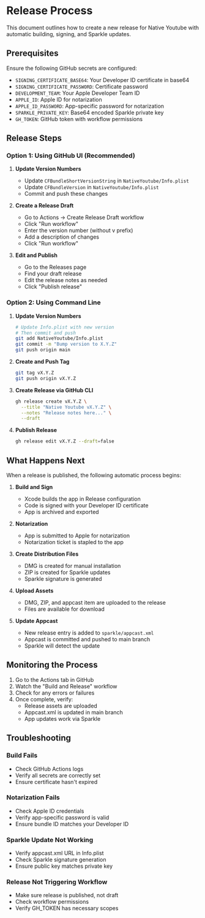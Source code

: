 # Release Process

This document outlines how to create a new release for Native Youtube with automatic building, signing, and Sparkle updates.

## Prerequisites

Ensure the following GitHub secrets are configured:
- `SIGNING_CERTIFICATE_BASE64`: Your Developer ID certificate in base64
- `SIGNING_CERTIFICATE_PASSWORD`: Certificate password
- `DEVELOPMENT_TEAM`: Your Apple Developer Team ID
- `APPLE_ID`: Apple ID for notarization
- `APPLE_ID_PASSWORD`: App-specific password for notarization
- `SPARKLE_PRIVATE_KEY`: Base64 encoded Sparkle private key
- `GH_TOKEN`: GitHub token with workflow permissions

## Release Steps

### Option 1: Using GitHub UI (Recommended)

1. **Update Version Numbers**
   - Update `CFBundleShortVersionString` in `NativeYoutube/Info.plist`
   - Update `CFBundleVersion` in `NativeYoutube/Info.plist`
   - Commit and push these changes

2. **Create a Release Draft**
   - Go to Actions → Create Release Draft workflow
   - Click "Run workflow"
   - Enter the version number (without v prefix)
   - Add a description of changes
   - Click "Run workflow"

3. **Edit and Publish**
   - Go to the Releases page
   - Find your draft release
   - Edit the release notes as needed
   - Click "Publish release"

### Option 2: Using Command Line

1. **Update Version Numbers**
   ```bash
   # Update Info.plist with new version
   # Then commit and push
   git add NativeYoutube/Info.plist
   git commit -m "Bump version to X.Y.Z"
   git push origin main
   ```

2. **Create and Push Tag**
   ```bash
   git tag vX.Y.Z
   git push origin vX.Y.Z
   ```

3. **Create Release via GitHub CLI**
   ```bash
   gh release create vX.Y.Z \
     --title "Native Youtube vX.Y.Z" \
     --notes "Release notes here..." \
     --draft
   ```

4. **Publish Release**
   ```bash
   gh release edit vX.Y.Z --draft=false
   ```

## What Happens Next

When a release is published, the following automatic process begins:

1. **Build and Sign**
   - Xcode builds the app in Release configuration
   - Code is signed with your Developer ID certificate
   - App is archived and exported

2. **Notarization**
   - App is submitted to Apple for notarization
   - Notarization ticket is stapled to the app

3. **Create Distribution Files**
   - DMG is created for manual installation
   - ZIP is created for Sparkle updates
   - Sparkle signature is generated

4. **Upload Assets**
   - DMG, ZIP, and appcast item are uploaded to the release
   - Files are available for download

5. **Update Appcast**
   - New release entry is added to `sparkle/appcast.xml`
   - Appcast is committed and pushed to main branch
   - Sparkle will detect the update

## Monitoring the Process

1. Go to the Actions tab in GitHub
2. Watch the "Build and Release" workflow
3. Check for any errors or failures
4. Once complete, verify:
   - Release assets are uploaded
   - Appcast.xml is updated in main branch
   - App updates work via Sparkle

## Troubleshooting

### Build Fails
- Check GitHub Actions logs
- Verify all secrets are correctly set
- Ensure certificate hasn't expired

### Notarization Fails
- Check Apple ID credentials
- Verify app-specific password is valid
- Ensure bundle ID matches your Developer ID

### Sparkle Update Not Working
- Verify appcast.xml URL in Info.plist
- Check Sparkle signature generation
- Ensure public key matches private key

### Release Not Triggering Workflow
- Make sure release is published, not draft
- Check workflow permissions
- Verify GH_TOKEN has necessary scopes